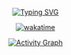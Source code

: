 <!-- Typing Animation -->
<div align="center">
  
[![Typing SVG](https://readme-typing-svg.demolab.com?font=Fira+Code&pause=1000&color=3FB950&width=435&lines=Hello+I+am+Matteo;Welcome+to+my+GitHub!;GenAI+Developer+%7C+AI+Agents+%7C+LLMs)](https://git.io/typing-svg)

</div>
<div align="center">

[![wakatime](https://wakatime.com/badge/user/MatteoFalcioni.svg)](https://wakatime.com/@MatteoFalcioni)

</div>
<!-- Activity Graph -->
<div align="center">
  
[![Activity Graph](https://github-readme-activity-graph.vercel.app/graph?username=MatteoFalcioni&theme=github-compact)](https://github.com/ashutosh00710/github-readme-activity-graph)


